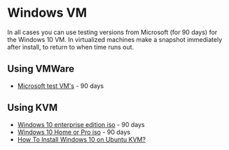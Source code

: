 # Windows VM

In all cases you can use testing versions from Microsoft (for 90 days) for the Windows 10 VM. In virtualized machines 
make a snapshot immediately after install, to return to when time runs out.

## Using VMWare 
* [Microsoft test VM's](https://developer.microsoft.com/en-us/microsoft-edge/tools/vms/) - 90 days

## Using KVM
* [Windows 10 enterprise edition iso](https://www.microsoft.com/en-us/evalcenter/evaluate-windows-10-enterprise) - 90 days
* [Windows 10 Home or Pro iso](https://www.microsoft.com/en-in/software-download/windows10ISO) - 90 days
* [How To Install Windows 10 on Ubuntu KVM?](https://getlabsdone.com/install-windows-10-on-ubuntu-kvm/)
